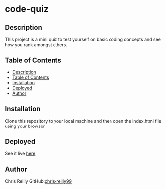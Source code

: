 # code-quiz

## Description
This project is a mini quiz to test yourself on basic coding concepts and see how you rank amongst others.

## Table of Contents
- [Description](#description)
- [Table of Contents](#table-of-contents)
- [Installation](#installation)
- [Deployed](#deployed)
- [Author](#author)

## Installation
Clone this repository to your local machine and then open the index.html file using your browser

## Deployed
See it live [here](https://chris-reilly99.github.io/code-quiz/)


## Author
Chris Reilly
GitHub:[chris-reilly99](https://github.com/chris-reilly99)
